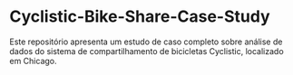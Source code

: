 # Cyclistic-Bike-Share-Case-Study
Este repositório apresenta um estudo de caso completo sobre análise de dados do sistema de compartilhamento de bicicletas Cyclistic, localizado em Chicago. 
